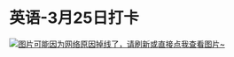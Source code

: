 # 英语-3月25日打卡

[![图片可能因为网络原因掉线了，请刷新或直接点我查看图片~](https://cdn.jsdelivr.net/gh/ylsislove/image-home/test/20210325233723.jpg)](https://cdn.jsdelivr.net/gh/ylsislove/image-home/test/20210325233723.jpg)
